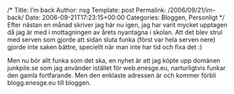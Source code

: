 /*
 Title: I’m back
 Author: nsg
 Template: post
 Permalink: /2006/09/21/im-back/
 Date: 2006-09-21T17:23:15+00:00
 Categories: Bloggen, Personligt
*/
Efter nästan en månad skriver jag här nu igen, jag har varit mycket upptagen då jag är med i mottagningen av årets nyantagna i skolan. Att det blev strul med serven som gjorde att sidan sluta funka (först var hela serven nere) gjorde inte saken bättre, speciellt när man inte har tid och fixa det :) 

Men nu bör allt funka som det ska, en nyhet är att jag köpte upp domänen junkpile.se som jag använder istället för web.enesge.eu, narturligtvis funkar den gamla fortfarande. Men den enklaste adressen är och kommer förbli blogg.enesge.eu till bloggen.

<small></small>